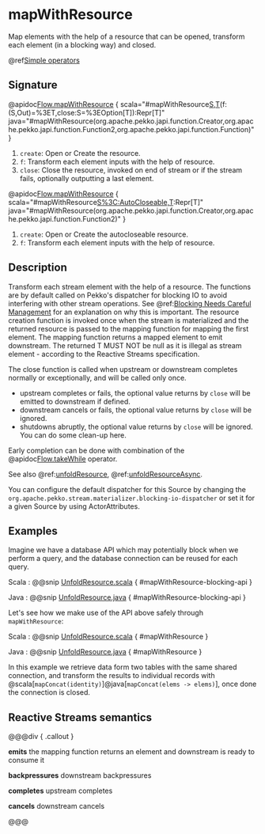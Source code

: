 # mapWithResource

Map elements with the help of a resource that can be opened, transform each element (in a blocking way) and closed.

@ref[Simple operators](../index.md#simple-operators)

## Signature

@apidoc[Flow.mapWithResource](Flow) { scala="#mapWithResource[S,T](create:()=%3ES)(f:(S,Out)=%3ET,close:S=%3EOption[T]):Repr[T]" java="#mapWithResource(org.apache.pekko.japi.function.Creator,org.apache.pekko.japi.function.Function2,org.apache.pekko.japi.function.Function)" }
1. `create`: Open or Create the resource.
2. `f`: Transform each element inputs with the help of resource.
3. `close`: Close the resource, invoked on end of stream or if the stream fails, optionally outputting a last element.

@apidoc[Flow.mapWithResource](Flow) { scala="#mapWithResource[S%3C:AutoCloseable,T](create:()=%3ES,f:(S,Out)=%3ET):Repr[T]" java="#mapWithResource(org.apache.pekko.japi.function.Creator,org.apache.pekko.japi.function.Function2)" }
1. `create`: Open or Create the autocloseable resource.
2. `f`: Transform each element inputs with the help of resource.

## Description

Transform each stream element with the help of a resource.
The functions are by default called on Pekko's dispatcher for blocking IO to avoid interfering with other stream operations.
See @ref:[Blocking Needs Careful Management](../../../typed/dispatchers.md#blocking-needs-careful-management) for an explanation on why this is important.
The resource creation function is invoked once when the stream is materialized and the returned resource is passed to the mapping function for mapping the first element. The mapping function returns a mapped element to emit downstream. The returned T MUST NOT be null as it is illegal as stream element - according to the Reactive Streams specification.

The close function is called when upstream or downstream completes normally or exceptionally, and will be called only once.
- upstream completes or fails, the optional value returns by `close` will be emitted to downstream if defined.
- downstream cancels or fails, the optional value returns by `close` will be ignored.
- shutdowns abruptly, the optional value returns by `close` will be ignored.  
  You can do some clean-up here.

Early completion can be done with combination of the @apidoc[Flow.takeWhile](Flow) operator.

See also @ref:[unfoldResource](../Source/unfoldResource.md), @ref:[unfoldResourceAsync](../Source/unfoldResourceAsync.md).

You can configure the default dispatcher for this Source by changing the `org.apache.pekko.stream.materializer.blocking-io-dispatcher`
or set it for a given Source by using ActorAttributes.

## Examples

Imagine we have a database API which may potentially block when we perform a query,
and the database connection can be reused for each query.

Scala
:   @@snip [UnfoldResource.scala](/docs/src/test/scala/docs/stream/operators/sourceorflow/MapWithResource.scala) { #mapWithResource-blocking-api }

Java
:   @@snip [UnfoldResource.java](/docs/src/test/java/jdocs/stream/operators/sourceorflow/MapWithResource.java) { #mapWithResource-blocking-api }

Let's see how we make use of the API above safely through `mapWithResource`:

Scala
:   @@snip [UnfoldResource.scala](/docs/src/test/scala/docs/stream/operators/sourceorflow/MapWithResource.scala) { #mapWithResource }

Java
:   @@snip [UnfoldResource.java](/docs/src/test/java/jdocs/stream/operators/sourceorflow/MapWithResource.java) { #mapWithResource }

In this example we retrieve data form two tables with the same shared connection, and transform the results
to individual records with @scala[`mapConcat(identity)`]@java[`mapConcat(elems -> elems)`], once done the connection is closed.


## Reactive Streams semantics

@@@div { .callout }

**emits** the mapping function returns an element and downstream is ready to consume it

**backpressures** downstream backpressures

**completes** upstream completes

**cancels** downstream cancels

@@@
